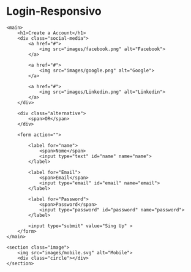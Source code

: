 # Login-Responsivo
<!DOCTYPE html>
<html lang="pt-br">
<head>
    <meta charset="UTF-8">
    <meta http-equiv="X-UA-Compatible" content="IE=edge">
    <meta name="viewport" content="width=device-width, initial-scale=1.0">
    <title>Sing Up Form</title>
    <link rel="stylesheet" href="style.css">
</head>
<body>

    <main>
        <h1>Create a Account</h1>
        <div class="social-media">
            <a href="#">
                <img src="images/facebook.png" alt="Facebook">
            </a>

            <a href="#">
                <img src="images/google.png" alt="Google">
            </a>

            <a href="#">
                <img src="images/Linkedin.png" alt="Linkedin">
            </a>
        </div>

        <div class="alternative">
            <span>OR</span>
        </div>

        <form action="">

            <label for="name">
                <span>Nome</span>
                <input type="text" id="name" name="name">
            </label>

            <label for="Email">
                <span>Email</span>
                <input type="email" id="email" name="email">
            </label>

            <label for="Password">
                <span>Password</span>
                <input type="password" id="password" name="password">
            </label>
             
            <input type="submit" value="Sing Up" >
        </form>
    </main>

    <section class="image">
        <img src="images/mobile.svg" alt="Mobile">
        <div class="circle"></div>
    </section>
    
</body>
</html>
